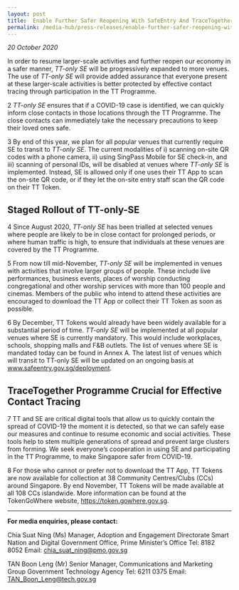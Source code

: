 ```yaml
---
layout: post
title:  Enable Further Safer Reopening With SafeEntry And TraceTogether Programme - TT-Only SE
permalink: /media-hub/press-releases/enable-further-safer-reopening-with-safeentry-and-tracetogether-programme
---
```


_20 October 2020_

In order to resume larger-scale activities and further reopen our economy in a safer manner, _TT-only SE_ will be progressively expanded to more venues. The use of _TT-only SE_ will provide added assurance that everyone present at these larger-scale activities is better protected by effective contact tracing through participation in the TT Programme.

2 _TT-only SE_ ensures that if a COVID-19 case is identified, we can quickly inform close contacts in those locations through the TT Programme. The close contacts can immediately take the necessary precautions to keep their loved ones safe.

3 By end of this year, we plan for all popular venues that currently require SE to transit to _TT-only SE_. The current modalities of i) scanning on-site QR codes with a phone camera, ii) using SingPass Mobile for SE check-in, and iii) scanning of personal IDs, will be disabled at venues where _TT-only SE_ is implemented. Instead, SE is allowed only if one uses their TT App to scan the on-site QR code, or if they let the on-site entry staff scan the QR code on their TT Token.

## Staged Rollout of TT-only-SE

4 Since August 2020, _TT-only SE_ has been trialled at selected venues where people are likely to be in close contact for prolonged periods, or where human traffic is high, to ensure that individuals at these venues are covered by the TT Programme.

5 From now till mid-November, _TT-only SE_ will be implemented in venues with activities that involve larger groups of people. These include live performances, business events, places of worship conducting congregational and other worship services with more than 100 people and cinemas. Members of the public who intend to attend these activities are encouraged to download the TT App or collect their TT Token as soon as possible.

6 By December, TT Tokens would already have been widely available for a substantial period of time. _TT-only SE_ will be implemented at all popular venues where SE is currently mandatory. This would include workplaces, schools, shopping malls and F&B outlets. The list of venues where SE is mandated today can be found in Annex A. The latest list of venues which will transit to TT-only SE will be updated on an ongoing basis at <a href="www.safeentry.gov.sg/deployment" target="_blank">www.safeentry.gov.sg/deployment</a>.

## TraceTogether Programme Crucial for Effective Contact Tracing

7 TT and SE are critical digital tools that allow us to quickly contain the spread of COVID-19 the moment it is detected, so that we can safely ease our measures and continue to resume economic and social activities. These tools help to stem multiple generations of spread and prevent large clusters from forming. We seek everyone’s cooperation in using SE and participating in the TT Programme, to make Singapore safer from COVID-19.

8 For those who cannot or prefer not to download the TT App, TT Tokens are now available for collection at 38 Community Centres/Clubs (CCs) around Singapore. By end November, TT Tokens will be made available at all 108 CCs islandwide. More information can be found at the TokenGoWhere website, <a href="https://token.gowhere.gov.sg" target="_blank">https://token.gowhere.gov.sg</a>.

---
 
**For media enquiries, please contact:**

Chia Suat Ning (Ms)
Manager, Adoption and Engagement Directorate
Smart Nation and Digital Government Office, Prime Minister’s Office
Tel: 8182 8052
Email: [chia_suat_ning@pmo.gov.sg](mailto:chia_suat_ning@pmo.gov.sg)

TAN Boon Leng (Mr)
Senior Manager, Communications and Marketing Group
Government Technology Agency
Tel: 6211 0375
Email: [TAN_Boon_Leng@tech.gov.sg](mailto:TAN_Boon_Leng@tech.gov.sg)

